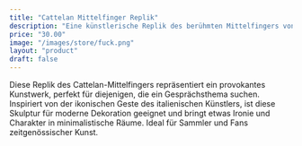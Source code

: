 ```yaml
---
title: "Cattelan Mittelfinger Replik"
description: "Eine künstlerische Replik des berühmten Mittelfingers von Maurizio Cattelan, ein provokantes und einzigartiges Stück."
price: "30.00"
image: "/images/store/fuck.png"
layout: "product"
draft: false
---
```

Diese Replik des Cattelan-Mittelfingers repräsentiert ein provokantes Kunstwerk, perfekt für diejenigen, die ein Gesprächsthema suchen. Inspiriert von der ikonischen Geste des italienischen Künstlers, ist diese Skulptur für moderne Dekoration geeignet und bringt etwas Ironie und Charakter in minimalistische Räume. Ideal für Sammler und Fans zeitgenössischer Kunst.
